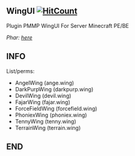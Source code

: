 ## WingUI    [![HitCount](http://hits.dwyl.io/xSoapers/ParticlesUI.svg)](http://hits.dwyl.io/xSoapers/ParticlesUI)

Plugin PMMP WingUI For Server Minecraft PE/BE

*Phar: [here](https://www.mediafire.com/download/7qy556433fyymfp)*


## INFO
List/perms:
- AngelWing (ange.wing)
- DarkPurpWing (darkpurp.wing)
- DevilWing (devil.wing)
- FajarWing (fajar.wing)
- ForceFieldWing (forcefield.wing)
- PhoniexWing (phoniex.wing)
- TennyWing (tenny.wing)
- TerrainWing (terrain.wing)

## END
